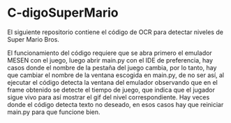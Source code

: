 # C-digoSuperMario
El siguiente repositorio contiene el código de OCR para detectar niveles de Super Mario Bros.

El funcionamiento del código requiere que se abra primero el emulador MESEN con el juego, luego abrir main.py con el IDE de preferencia, hay casos donde el nombre de la pestaña del juego cambia, por lo tanto, hay que cambiar el nombre de la ventana escogida en main.py, de no ser así, al ejecutar el código detecta la ventana del emulador observando que en el frame obtenido se detecte el tiempo de juego, que indica que el jugador sigue vivo para así mostrar el gif del nivel correspondiente.
Hay veces donde el código detecta texto no deseado, en esos casos hay que reiniciar main.py para que funcione bien.


